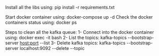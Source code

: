Install all the libs using: pip install -r requirements.txt

Start docker container using: docker-compose up -d 
Check the docker containers status using: docker ps

Steps to clean all the kafka queue:
1- Connect into the docker container using: docker exec -it <container-id> bash
2- List the topics: kafka-topics --bootstrap-server <host:port> --list
3- Delete kafka topics: kafka-topics --bootstrap-server localhost:9092 --delete --topic <topic-name>
